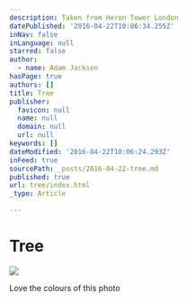```yaml
---
description: Taken from Heron Tower London
datePublished: '2016-04-22T10:06:34.255Z'
inNav: false
inLanguage: null
starred: false
author:
  - name: Adam Jackson
hasPage: true
authors: []
title: Tree
publisher:
  favicon: null
  name: null
  domain: null
  url: null
keywords: []
dateModified: '2016-04-22T10:06:24.293Z'
inFeed: true
sourcePath: _posts/2016-04-22-tree.md
published: true
url: tree/index.html
_type: Article

---
```

# Tree
![](https://the-grid-user-content.s3-us-west-2.amazonaws.com/885b1a1a-b564-4904-bb27-a5f845929adb.jpg)

Love the colours of this photo
